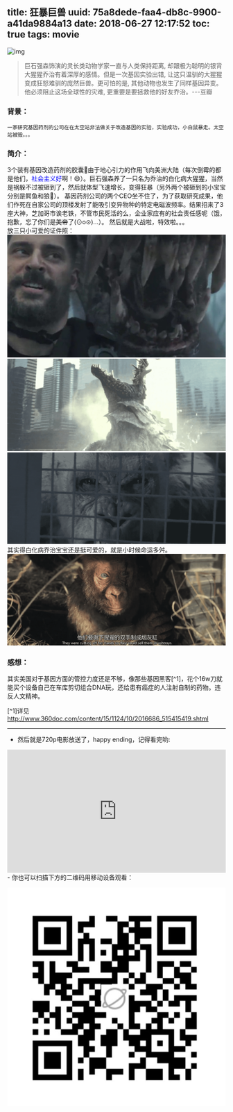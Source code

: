 title: 狂暴巨兽
uuid: 75a8dede-faa4-db8c-9900-a41da9884a13
date: 2018-06-27 12:17:52
toc: true
tags: movie
---
![img](https://user-gold-cdn.xitu.io/2018/6/27/1643cedf9209b764?ivImgItem/2/w/1080/format/webp)
>巨石强森饰演的灵长类动物学家一直与人类保持距离, 却跟极为聪明的银背大猩猩乔治有着深厚的感情。但是一次基因实验出错, 让这只温驯的大猩猩变成狂怒难驯的庞然巨兽。更可怕的是, 其他动物也发生了同样基因异变。他必须阻止这场全球性的灾难, 更重要是要拯救他的好友乔治。---豆瓣

<!--more-->

### 背景：
	一家研究基因药剂的公司在在太空站非法做关于改造基因的实验，实验成功，小白鼠暴走。太空站被毁。。。
### 简介：
3个装有基因改造药剂的胶囊💊由于地心引力的作用飞向美洲大陆（每次倒霉的都是他们，<font color=blue face="微软雅黑">社会主义好</font>啊！:smile:）。巨石强森养了一只名为乔治的白化病大猩猩，当然是祸躲不过被砸到了，然后就体型飞速增长，变得狂暴（另外两个被砸到的小宝宝分别是鳄鱼和狼🐺）。
基因药剂公司的两个CEO坐不住了，为了获取研究成果，他们作死在自家公司的顶楼发射了能吸引变异物种的特定电磁波频率。结果招来了3座大神，芝加哥市诶老铁，不管市民死活的么，企业家应有的社会责任感呢（饿，抱歉，忘了你们是~~美帝~~了(⊙o⊙)…）。
然后就是大战啦，特效啦。。。<br>
放三只小可爱的证件照：
![img](/assets/blogimg/p14-2.png)
<br>
![img](/assets/blogimg/p14-3.png)
<br>
![img](/assets/blogimg/p14-4.png)
<br>
其实得白化病乔治宝宝还是挺可爱的，就是小时候命运多舛。
![img](/assets/blogimg/p14-5.png)
### 感想：
其实美国对于基因方面的管控力度还是不够，像那些基因黑客[^1]，花个16w刀就能买个设备自己在车库剪切组合DNA玩，还给患有癌症的人注射自制的药物。违反人文精神。

[^1]详见<http://www.360doc.com/content/15/1124/10/2016686_515415419.shtml>

---
- 然后就是720p电影放送了，happy ending，记得看完哟:

<div style="position:relative;height:0;padding-bottom:56.25%"><iframe src="https://cdn.youku-letv.com/share/VIvH32f8qaRPyuGj" style="position:absolute;width:100%;height:100%;left:0" width="640" height="360" frameborder="0" allowfullscreen></iframe></div>
- 你也可以扫描下方的二维码用移动设备观看：

![img](/assets/blogimg/p14-6.png)
